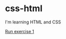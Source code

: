 # css-html
I'm learning HTML and CSS

<a href="https://renanrezende3301.github.io/css-html/studies01/central/index.html">Run exercise 1</a><br>
